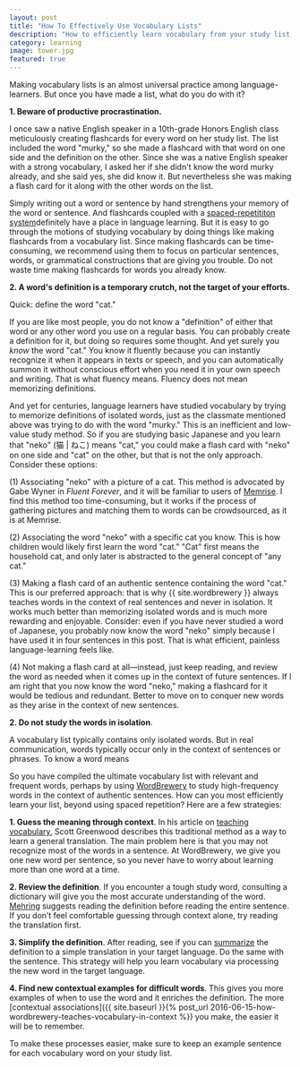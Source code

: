 ```yaml
---
layout: post
title: "How To Effectively Use Vocabulary Lists"
description: "How to efficiently learn vocabulary from your study list, beyond using spaced repetition."
category: learning
image: tower.jpg
featured: true
---
```


Making vocabulary lists is an almost universal practice among language-learners. But once you have made a list, what do you do with it?

**1. Beware of productive procrastination.**

I once saw a native English speaker in a 10th-grade Honors English class meticulously creating flashcards for every word on her study list. The list included the word "murky," so she made a flashcard with that word on one side and the definition on the other. Since she was a native English speaker with a strong vocabulary, I asked her if she didn't know the word murky already, and she said yes, she did know it. But nevertheless she was making a flash card for it along with the other words on the list.

Simply writing out a word or sentence by hand strengthens your memory of the word or sentence. And flashcards coupled with a [spaced-repetititon system](https://wordbrewery.com/blog/spanish/wordbrewery-spanish-core-anki-deck/)definitely have a place in language learning. But it is easy to go through the motions of studying vocabulary by doing things like making flashcards from a vocabulary list. Since making flashcards can be time-consuming, we recommend using them to focus on particular sentences, words, or grammatical constructions that are giving you trouble. Do not waste time making flashcards for words you already know.

**2. A word's definition is a temporary crutch, not the target of your efforts.**

Quick: define the word "cat."

If you are like most people, you do not know a "definition" of either that word or any other word you use on a regular basis. You can probably create a definition for it, but doing so requires some thought. And yet surely you *know* the word "cat." You know it fluently because you can instantly recognize it when it appears in texts or speech, and you can automatically summon it without conscious effort when you need it in your own speech and writing. That is what fluency means. Fluency does not mean memorizing definitions.

And yet for centuries, language learners have studied vocabulary by trying to memorize definitions of isolated words, just as the classmate mentioned above was trying to do with the word "murky." This is an inefficient and low-value study method. So if you are studying basic Japanese and you learn that "neko" (猫 | ねこ) means "cat," you could make a flash card with "neko" on one side and "cat" on the other, but that is not the only approach. Consider these options:

(1) Associating "neko" with a picture of a cat. This method is advocated by Gabe Wyner in *Fluent Forever*, and it will be familiar to users of [Memrise](https://memrise.com). I find this method too time-consuming, but it works if the process of gathering pictures and matching them to words can be crowdsourced, as it is at Memrise.

(2) Associating the word "neko" with a specific cat you know. This is how children would likely first learn the word "cat." "Cat" first means the household cat, and only later is abstracted to the general concept of "any cat."

(3) Making a flash card of an authentic sentence containing the word "cat." This is our preferred approach: that is why {{ site.wordbrewery }} always teaches words in the context of real sentences and never in isolation. It works much better than memorizing isolated words and is much more rewarding and enjoyable. Consider: even if you have never studied a word of Japanese, you probably now know the word "neko" simply because I have used it in four sentences in this post. That is what efficient, painless language-learning feels like.

(4) Not making a flash card at all—instead, just keep reading, and review the word as needed when it comes up in the context of future sentences. If I am right that you now know the word "neko," making a flashcard for it would be tedious and redundant. Better to move on to conquer new words as they arise in the context of new sentences.

**2. Do not study the words in isolation**.

A vocabulary list typically contains only isolated words. But in real communication, words typically occur only in the context of sentences or phrases. To know a word means



So you have compiled the ultimate vocabulary list with relevant and frequent words, perhaps by using [WordBrewery](https://wordbrewery.com) to study high-frequency words in the context of authentic sentences. How can you most efficiently learn your list, beyond using spaced repetition? Here are a few strategies:

**1. Guess the meaning through context**. In his article on [teaching vocabulary](http://www.heinemann.com/shared/onlineresources/E00648/chapter1.pdf), Scott Greenwood describes this traditional method as a way to learn a general translation. The main problem here is that you may not recognize most of the words in a sentence. At WordBrewery, we give you one new word per sentence, so you never have to worry about learning more than one word at a time.

**2. Review the definition**. If you encounter a tough study word, consulting a dictionary will give you the most accurate understanding of the word.  [Mehring](http://www.hpu.edu/CHSS/English/TESOL/ProfessionalDevelopment/200680TWPfall06/03Mehring.pdf) suggests reading the definition before reading the entire sentence. If you don’t feel comfortable guessing through context alone, try reading the translation first.

**3. Simplify the definition**. After reading, see if you can [summarize](http://www.readingmatrix.com/files/11-m9371u67.pdf) the definition to a simple translation in your target language. Do the same with the sentence. This strategy will help you learn vocabulary via processing the new word in the target language.

**4. Find new contextual examples for difficult words**. This gives you more examples of when to use the word and it enriches the definition. The more [contextual associations]({{ site.baseurl }}{% post_url 2016-06-15-how-wordbrewery-teaches-vocabulary-in-context %}) you make, the easier it will be to remember.

To make these processes easier, make sure to keep an example sentence for each vocabulary word on your study list.
